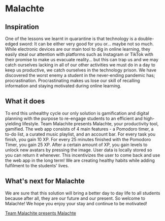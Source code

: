 # Malachte
## Inspiration
One of the lessons we learnt in quarantine is that technology is a double-edged sword: It can be either very good for you or… maybe not so much.
While electronic devices are our main tool to dig in online learning, they easily steal our attention with platforms such as Instagram or TikTok with their promise to make us evacuate reality… but this can trap us and we may catch ourselves lacking in all of our other activities we must do in a day to keep us productive, we catch ourselves in the technology prison.
We have discovered the worst enemy a student in the never-ending pandemic has; procrastination. Procrastinating makes us lose our skill of recalling information and staying motivated during online learning.

## What it does
To end this unhealthy cycle our only solution is gamification and digital planning with the purpose to re-engage students to an efficient and high-yielding lifestyle. Team Malachite presents Malachte, your productivity tool, gamified.
The web app consists of 4 main features - a Pomodoro timer, a to-do list, a curated music playlist, and an account bar. For every task you finish, you gain 10 XP. For every 25 minutes finished with the Pomodoro Timer, you gain 25 XP. After a certain amount of XP, you gain levels to unlock new avatars by pressing the image.
User data is locally stored so you can return it whenever. This incentivizes the user to come back and use the web app in the long term! We are creating healthy habits while adding fulfilment to the students' lives.

## What's next for Malachte
We are sure that this solution will bring a better day to day life to all students because after all, they are our future and our present. So welcome to Malachte! We hope you enjoy your stay and continue to be motivated!

<a href="https://youtu.be/mNHtOa_4aLw">Team Malachite presents Malachte</a>
